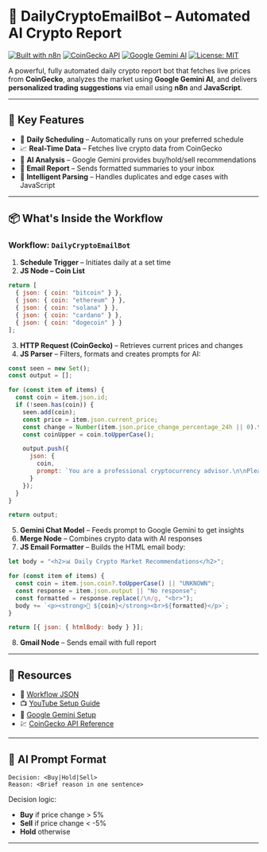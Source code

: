 # 📨 DailyCryptoEmailBot – Automated AI Crypto Report

[![Built with n8n](https://img.shields.io/badge/Built%20with-n8n-208ec6?logo=n8n\&logoColor=white)](https://n8n.io) [![CoinGecko API](https://img.shields.io/badge/Data%20Source-CoinGecko-orange?logo=coingecko)](https://www.coingecko.com/en/api) [![Google Gemini AI](https://img.shields.io/badge/AI%20Model-Google%20Gemini-34a853?logo=google)](https://ai.google.dev/) [![License: MIT](https://img.shields.io/badge/License-MIT-green.svg)](#)

A powerful, fully automated daily crypto report bot that fetches live prices from **CoinGecko**, analyzes the market using **Google Gemini AI**, and delivers **personalized trading suggestions** via email using **n8n** and **JavaScript**.

---

## 🚀 Key Features

* 🔄 **Daily Scheduling** – Automatically runs on your preferred schedule
* 📈 **Real-Time Data** – Fetches live crypto data from CoinGecko
* 🤖 **AI Analysis** – Google Gemini provides buy/hold/sell recommendations
* 💌 **Email Report** – Sends formatted summaries to your inbox
* 🧠 **Intelligent Parsing** – Handles duplicates and edge cases with JavaScript

---

## 📦 What's Inside the Workflow

### Workflow: `DailyCryptoEmailBot`

1. **Schedule Trigger** – Initiates daily at a set time
2. **JS Node – Coin List**

```js
return [
  { json: { coin: "bitcoin" } },
  { json: { coin: "ethereum" } },
  { json: { coin: "solana" } },
  { json: { coin: "cardano" } },
  { json: { coin: "dogecoin" } }
];
```

3. **HTTP Request (CoinGecko)** – Retrieves current prices and changes
4. **JS Parser** – Filters, formats and creates prompts for AI:

```js
const seen = new Set();
const output = [];

for (const item of items) {
  const coin = item.json.id;
  if (!seen.has(coin)) {
    seen.add(coin);
    const price = item.json.current_price;
    const change = Number(item.json.price_change_percentage_24h || 0).toFixed(2);
    const coinUpper = coin.toUpperCase();

    output.push({
      json: {
        coin,
        prompt: `You are a professional cryptocurrency advisor.\n\nPlease analyze the following data:\n\nCoin: ${coinUpper}\nCurrent Price: $${price}\n24-Hour Change: ${change}%\n\nRules:\n- If change > 5% → Recommend: Buy\n- If change < -5% → Recommend: Sell\n- Else → Recommend: Hold\n\nPlease respond only in this format:\n\nDecision: <Buy|Hold|Sell>\nReason: <Brief reason in one sentence>`
      }
    });
  }
}

return output;
```

5. **Gemini Chat Model** – Feeds prompt to Google Gemini to get insights
6. **Merge Node** – Combines crypto data with AI responses
7. **JS Email Formatter** – Builds the HTML email body:

```js
let body = "<h2>📊 Daily Crypto Market Recommendations</h2>";

for (const item of items) {
  const coin = item.json.coin?.toUpperCase() || "UNKNOWN";
  const response = item.json.output || "No response";
  const formatted = response.replace(/\n/g, "<br>");
  body += `<p><strong>🔹 ${coin}</strong><br>${formatted}</p>`;
}

return [{ json: { htmlBody: body } }];
```

8. **Gmail Node** – Sends email with full report

---

## 🔗 Resources

* 📂 [Workflow JSON](https://github.com/matinict/MyN8N/blob/main/DailyCryptoEmailBot.json)
* 📺 [YouTube Setup Guide](https://youtu.be/IzXPYELQ8r0)
* 🧠 [Google Gemini Setup](https://ai.google.dev/)
* 💹 [CoinGecko API Reference](https://www.coingecko.com/en/api)

---

## 🧠 AI Prompt Format

```
Decision: <Buy|Hold|Sell>
Reason: <Brief reason in one sentence>
```

Decision logic:

* **Buy** if price change > 5%
* **Sell** if price change < -5%
* **Hold** otherwise



---

